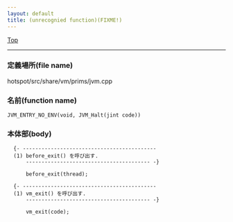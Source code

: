 ```yaml
---
layout: default
title: (unrecognied function)(FIXME!)
---
```

[Top](../index.html)

--- 
### 定義場所(file name)
hotspot/src/share/vm/prims/jvm.cpp

### 名前(function name)
```
JVM_ENTRY_NO_ENV(void, JVM_Halt(jint code))
```

### 本体部(body)
```
  {- -------------------------------------------
  (1) before_exit() を呼び出す.
      ---------------------------------------- -}

	  before_exit(thread);

  {- -------------------------------------------
  (1) vm_exit() を呼び出す.
      ---------------------------------------- -}

	  vm_exit(code);
	
```



